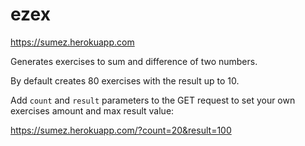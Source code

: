 # ezex

https://sumez.herokuapp.com

Generates exercises to sum and difference of two numbers.

By default creates 80 exercises with the result up to 10.

Add `count` and `result` parameters to the GET request to set your own exercises amount and max result value:

https://sumez.herokuapp.com/?count=20&result=100
